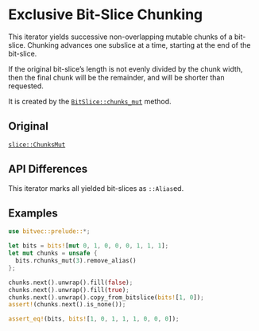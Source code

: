 # Exclusive Bit-Slice Chunking

This iterator yields successive non-overlapping mutable chunks of a bit-slice.
Chunking advances one subslice at a time, starting at the end of the bit-slice.

If the original bit-slice’s length is not evenly divided by the chunk width,
then the final chunk will be the remainder, and will be shorter than requested.

It is created by the [`BitSlice::chunks_mut`] method.

## Original

[`slice::ChunksMut`](core::slice::ChunksMut)

## API Differences

This iterator marks all yielded bit-slices as `::Alias`ed.

## Examples

```rust
use bitvec::prelude::*;

let bits = bits![mut 0, 1, 0, 0, 0, 1, 1, 1];
let mut chunks = unsafe {
  bits.rchunks_mut(3).remove_alias()
};

chunks.next().unwrap().fill(false);
chunks.next().unwrap().fill(true);
chunks.next().unwrap().copy_from_bitslice(bits![1, 0]);
assert!(chunks.next().is_none());

assert_eq!(bits, bits![1, 0, 1, 1, 1, 0, 0, 0]);
```

[`BitSlice::chunks_mut`]: crate::slice::BitSlice::chunks_mut
